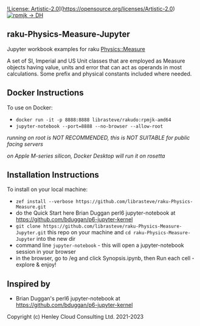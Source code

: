 [!License: Artistic-2.0](https://img.shields.io/badge/License-Artistic%202.0-0298c3.svg)](https://opensource.org/licenses/Artistic-2.0)
[![rpmjk -> DH](https://github.com/librasteve/raku-Physics-Measure-Jupyter/actions/workflows/rpmjk-weekly.yaml/badge.svg)](https://github.com/librasteve/raku-Physics-Measure-Jupyter/actions/workflows/rpmjk-weekly.yaml)

## raku-Physics-Measure-Jupyter
Jupyter workbook examples for raku [Physics::Measure](https://github.com/librasteve/raku-Physics-Measure)

A set of SI, Imperial and US Unit classes that are employed as Measure objects having value, units and error that can act as operands in most calculations. Some prefix and physical constants included where needed.

## Docker Instructions
To use on Docker:
- ```docker run -it -p 8888:8888 librasteve/rakudo:rpmjk-amd64```
- ```jupyter-notebook --port=8888 --no-browser --allow-root```

_running on root is NOT RECOMMENDED, this is NOT SUITABLE for public facing servers_

_on Apple M-series silicon, Docker Desktop will run it on rosetta_

## Installation Instructions
To install on your local machine:
- ```zef install --verbose https://github.com/librasteve/raku-Physics-Measure.git```
- do the Quick Start here Brian Duggan perl6 jupyter-notebook at <https://github.com/bduggan/p6-jupyter-kernel>
- ```git clone https://github.com/librasteve/raku-Physics-Measure-Jupyter.git``` this repo on your machine and ```cd raku-Physics-Measure-Jupyter``` into the new dir
- command line ```jupyter-notebook``` - this will open a jupyter-notebook session in your browser
- in the browser, go to /eg and click Synopsis.ipynb, then Run each cell - explore & enjoy!

## Inspired by
* Brian Duggan's perl6 jupyter-notebook at <https://github.com/bduggan/p6-jupyter-kernel>

Copyright (c) Henley Cloud Consulting Ltd. 2021-2023
